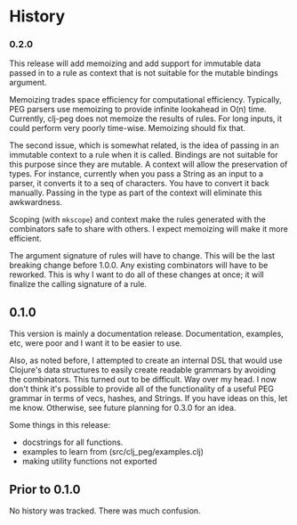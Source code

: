 # History

### 0.2.0

This release will add memoizing and add support for immutable data
passed in to a rule as context that is not suitable for the mutable
bindings argument.

Memoizing trades space efficiency for computational
efficiency. Typically, PEG parsers use memoizing to provide infinite
lookahead in O(n) time. Currently, clj-peg does not memoize the
results of rules. For long inputs, it could perform very poorly
time-wise. Memoizing should fix that.

The second issue, which is somewhat related, is the idea of passing in
an immutable context to a rule when it is called. Bindings are not
suitable for this purpose since they are mutable. A context will allow
the preservation of types. For instance, currently when you pass a
String as an input to a parser, it converts it to a seq of
characters. You have to convert it back manually. Passing in the type
as part of the context will eliminate this awkwardness.

Scoping (with <code>mkscope</code>) and context make the rules
generated with the combinators safe to share with others. I expect
memoizing will make it more efficient.

The argument signature of rules will have to change. This will be the
last breaking change before 1.0.0. Any existing combinators will have
to be reworked. This is why I want to do all of these changes at once;
it will finalize the calling signature of a rule.

## 0.1.0

This version is mainly a documentation release. Documentation,
examples, etc, were poor and I want it to be easier to use.

Also, as noted before, I attempted to create an internal DSL that
would use Clojure's data structures to easily create readable grammars
by avoiding the combinators. This turned out to be difficult. Way over
my head. I now don't think it's possible to provide all of the
functionality of a useful PEG grammar in terms of vecs, hashes, and
Strings. If you have ideas on this, let me know. Otherwise, see future
planning for 0.3.0 for an idea.

Some things in this release:

* docstrings for all functions.
* examples to learn from (src/clj_peg/examples.clj)
* making utility functions not exported

## Prior to 0.1.0
No history was tracked. There was much confusion.
